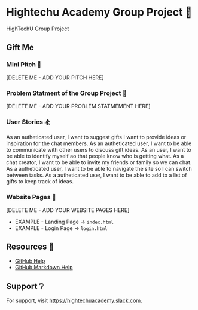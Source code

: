 # Hightechu Academy Group Project :metal:

HighTechU Group Project

## Gift Me

### Mini Pitch :ghost:

[DELETE ME - ADD YOUR PITCH HERE]

### Problem Statment of the Group Project :mega:

[DELETE ME - ADD YOUR PROBLEM STATMEMENT HERE]

### User Stories :snowboarder:

As an autheticated user, I want to suggest gifts I want to provide ideas or inspiration for the chat members.
As an autheticated user, I want to be able to communicate with other users to discuss gift ideas.
As an user, I want to be able to identify myself ao that people know who is getting what.
As a chat creator, I want to be able to invite my friends or family so we can chat.
As a autheticated user, I want to be able to navigate the site so I can switch between tasks.
As a autheticated user, I want to be able to add to a list of gifts to keep track of ideas.



### Website Pages :speedboat:

[DELETE ME - ADD YOUR WEBSITE PAGES HERE]

* EXAMPLE - Landing Page -> `index.html`
* EXAMPLE - Login Page -> `login.html`

## Resources :blue_book:

* [GitHub Help](https://help.github.com/)
* [GitHub Markdown Help](https://help.github.com/en/articles/basic-writing-and-formatting-syntax)

## Support :grey_question:

For support, visit https://hightechuacademy.slack.com.
